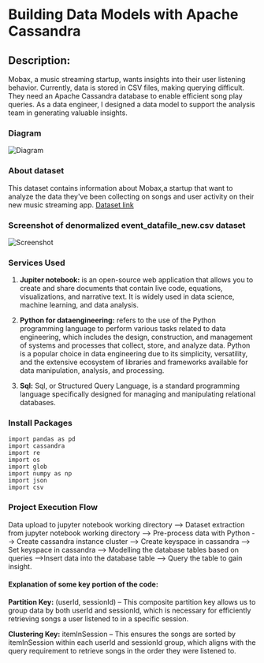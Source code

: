# Building Data Models with Apache Cassandra
## Description:
Mobax, a music streaming startup, wants insights into their user listening behavior. Currently, data is stored in CSV files, making querying difficult. They need an Apache Cassandra database to enable efficient song play queries. As a data engineer, I designed a data model to support the analysis team in generating valuable insights.

### Diagram
![Diagram](https://github.com/Joshh90/data-modeling-with-apache-cassandra-project/blob/main/Cassandra_logo.svg)

### About dataset
This dataset contains information about Mobax,a startup that want to analyze the data they've been collecting on songs and user activity on their new music streaming app.
[Dataset link](https://github.com/Joshh90/data-modeling-with-apache-cassandra-project/blob/main/event_datafile_new.csv)

### Screenshot of denormalized event_datafile_new.csv dataset
![Screenshot](https://github.com/Joshh90/data-modeling-with-apache-cassandra-project/blob/main/screenshot_of_event_datafile.jpg)

### Services Used
1. **Jupiter notebook:** is an open-source web application that allows you to create and share documents that contain live code, equations, visualizations, and narrative text. It is widely used in data science, machine learning, and data analysis.

2. **Python for dataengineering:** refers to the use of the Python programming language to perform various tasks related to data engineering, which includes the design, construction, and management of systems and processes that collect, store, and analyze data. Python is a popular choice in data engineering due to its simplicity, versatility, and the extensive ecosystem of libraries and frameworks available for data manipulation, analysis, and processing.

3. **Sql:** Sql, or Structured Query Language, is a standard programming language specifically designed for managing and manipulating relational databases.


### Install Packages
 ```
import pandas as pd
import cassandra
import re
import os
import glob
import numpy as np
import json
import csv
 ```
### Project Execution Flow
Data upload to jupyter notebook working directory --> Dataset extraction from jupyter notebook working directory --> Pre-process data with Python --> Create cassandra instance cluster --> Create keyspace in cassandra --> Set keyspace in cassandra --> Modelling the database tables based on queries -->Insert data into the database table --> Query the table to gain insight.

#### Explanation of some key portion of the code:
 **Partition Key:** (userId, sessionId) – This composite partition key allows us to group data by both userId and sessionId, which is necessary for efficiently retrieving songs a user listened to in a specific session.
 
**Clustering Key:** itemInSession – This ensures the songs are sorted by itemInSession within each userId and sessionId group, which aligns with the query requirement to retrieve songs in the order they were listened to.

